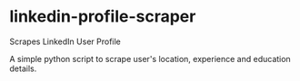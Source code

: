 # linkedin-profile-scraper
Scrapes LinkedIn User Profile

A simple python script to scrape user's location, experience and education details.
